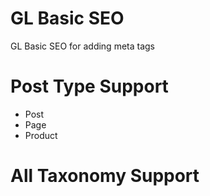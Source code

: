 # GL Basic SEO
GL Basic SEO for adding meta tags

# Post Type Support
* Post
* Page
* Product

# All Taxonomy Support
